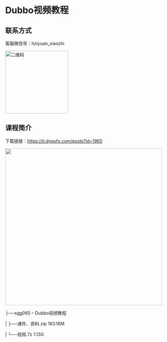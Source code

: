 # Dubbo视频教程

## 联系方式

客服微信号：itziyuan_xiaozhi

<img src="https://ziyuanyun.oss-cn-guangzhou.aliyuncs.com/common/20240614073449/666b82192834a.jpg" width="200" height="200" alt="二维码">

## 课程简介

下载链接：https://it.dyqufx.com/posts?id=1960

<img src="https://ziyuanyun.oss-cn-guangzhou.aliyuncs.com/yun/20240515183614/6644901ebd5b9.jpg" width="500" alt="">

  ├──sgg065 &#8211; Dubbo视频教程

 | ├──课件、资料.zip 163.16M

 | └──视频.7z 1.13G

  